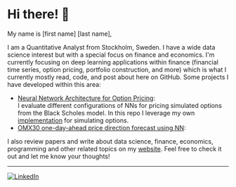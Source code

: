 # Hi there! :wave:

My name is [first name] [last name],<br/>

I am a Quantitative Analyst from Stockholm, Sweden. I have a wide data science interest but with a special focus on finance and economics. I'm currently focusing on deep learning applications within finance (financial time series, option pricing, portfolio construction, and more) which is what I currently mostly read, code, and post about here on GitHub. Some projects I have developed within this area:

- [Neural Network Architecture for Option Pricing](http://www.google.com):<br/>
  I evaluate different configurations of NNs for pricing simulated options from the Black Scholes model. In this repo I leverage my own [implementation](https://github.com/oscthe/option-price-simulation) for simulating options.
- [OMX30 one-day-ahead price direction forecast using NN](http://www.google.com):<br/>
  

I also review papers and write about data science, finance, economics, programming and other related topics on my [website](http://www.google.com). Feel free to check it out and let me know your thoughts!

------------------------------------
[![LinkedIn](https://img.shields.io/badge/-LinkedIn-blue.svg?style=flat-square&logo=linkedin&colorB=0077b5)](http://www.google.com)
